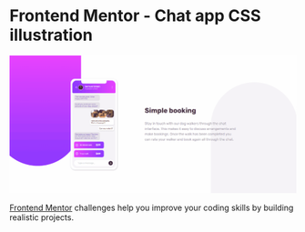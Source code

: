 # Frontend Mentor - Chat app CSS illustration

![Design preview for the Chat app CSS illustration coding challenge](./design/resultado-fm-chat-app.gif)

[Frontend Mentor](https://www.frontendmentor.io) challenges help you improve your coding skills by building realistic projects.


